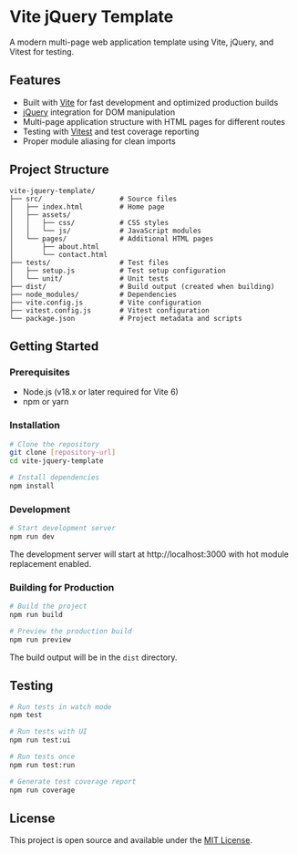 # Vite jQuery Template

A modern multi-page web application template using Vite, jQuery, and Vitest for testing.

## Features

- Built with [Vite](https://vitejs.dev/) for fast development and optimized production builds
- [jQuery](https://jquery.com/) integration for DOM manipulation
- Multi-page application structure with HTML pages for different routes
- Testing with [Vitest](https://vitest.dev/) and test coverage reporting
- Proper module aliasing for clean imports

## Project Structure

```
vite-jquery-template/
├── src/                   # Source files
│   ├── index.html         # Home page
│   ├── assets/
│   │   ├── css/           # CSS styles
│   │   └── js/            # JavaScript modules
│   └── pages/             # Additional HTML pages
│       ├── about.html
│       └── contact.html
├── tests/                 # Test files
│   ├── setup.js           # Test setup configuration
│   └── unit/              # Unit tests
├── dist/                  # Build output (created when building)
├── node_modules/          # Dependencies
├── vite.config.js         # Vite configuration
├── vitest.config.js       # Vitest configuration
└── package.json           # Project metadata and scripts
```

## Getting Started

### Prerequisites

- Node.js (v18.x or later required for Vite 6)
- npm or yarn

### Installation

```bash
# Clone the repository
git clone [repository-url]
cd vite-jquery-template

# Install dependencies
npm install
```

### Development

```bash
# Start development server
npm run dev
```

The development server will start at http://localhost:3000 with hot module replacement enabled.

### Building for Production

```bash
# Build the project
npm run build

# Preview the production build
npm run preview
```

The build output will be in the `dist` directory.

## Testing

```bash
# Run tests in watch mode
npm test

# Run tests with UI
npm run test:ui

# Run tests once
npm run test:run

# Generate test coverage report
npm run coverage
```

## License

This project is open source and available under the [MIT License](LICENSE).